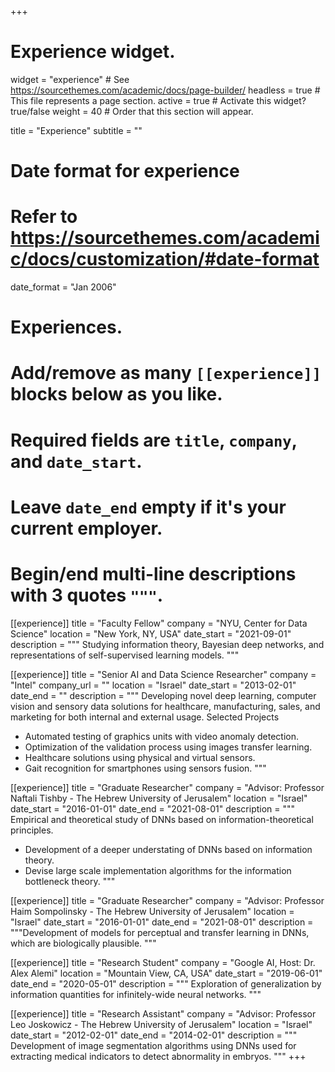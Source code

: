 +++
# Experience widget.
widget = "experience"  # See https://sourcethemes.com/academic/docs/page-builder/
headless = true  # This file represents a page section.
active = true  # Activate this widget? true/false
weight = 40  # Order that this section will appear.

title = "Experience"
subtitle = ""

# Date format for experience
#   Refer to https://sourcethemes.com/academic/docs/customization/#date-format
date_format = "Jan 2006"

# Experiences.
#   Add/remove as many `[[experience]]` blocks below as you like.
#   Required fields are `title`, `company`, and `date_start`.
#   Leave `date_end` empty if it's your current employer.
#   Begin/end multi-line descriptions with 3 quotes `"""`.

[[experience]]
  title = "Faculty Fellow"
  company = "NYU, Center for Data Science"
  location = "New York, NY, USA"
  date_start = "2021-09-01"
  description = """
  Studying information theory, Bayesian deep networks, and representations of self-supervised learning models.
  """
  
[[experience]]
  title = "Senior AI and Data Science Researcher"
  company = "Intel"
  company_url = ""
  location = "Israel"
  date_start = "2013-02-01"
  date_end = ""
  description = """
  Developing novel deep learning, computer vision and sensory data solutions for healthcare, manufacturing, sales, and marketing for both internal and external usage.
  Selected Projects
  * Automated testing of graphics units with video anomaly detection.
  * Optimization of the validation process using images transfer learning.
  * Healthcare solutions using physical and virtual sensors.
  * Gait recognition for smartphones using sensors fusion. 
  """

[[experience]]
  title = "Graduate Researcher"
  company = "Advisor: Professor Naftali Tishby - The Hebrew University of Jerusalem"
  location = "Israel"
  date_start = "2016-01-01"
  date_end = "2021-08-01"
  description = """
  Empirical and theoretical study of DNNs based on information-theoretical principles.
  * Development of a deeper understating of DNNs based on information theory. 
  * Devise large scale implementation algorithms for the information bottleneck theory.
  """

[[experience]]
  title = "Graduate Researcher"
  company = "Advisor: Professor Haim Sompolinsky - The Hebrew University of Jerusalem"
  location = "Israel"
  date_start = "2016-01-01"
  date_end = "2021-08-01"
  description = """Development of models for perceptual and transfer learning in DNNs, which are biologically plausible. """
  
  
[[experience]]
  title = "Research Student"
  company = "Google AI, Host: Dr. Alex Alemi"
  location = "Mountain View, CA, USA"
  date_start = "2019-06-01"
  date_end =  "2020-05-01"
  description = """
  Exploration of generalization by information quantities for infinitely-wide neural networks.
  """
  
  [[experience]]
  title = "Research Assistant"
  company = "Advisor: Professor Leo Joskowicz - The Hebrew University of Jerusalem"
  location = "Israel"
  date_start = "2012-02-01"
  date_end =  "2014-02-01"
  description = """
  Development of image segmentation algorithms using DNNs used for  extracting medical indicators to detect abnormality in embryos.
  """
+++

